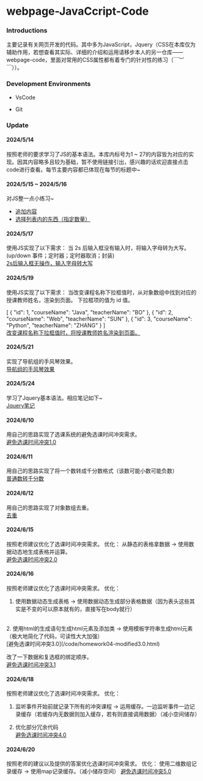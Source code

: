 # webpage-JavaCcript-Code

### Introductions

主要记录有关网页开发的代码。其中多为JavaScript，Jquery（CSS在本库仅为辅助作用，若想查看其实际、详细的介绍和运用请移步本人的另一仓库——webpage-code，里面对常用的CSS属性都有着专门的针对性的练习（￣︶￣））。


### Development Environments

- VsCode

- Git

### Update

#### 2024/5/14 

按照老师的要求学习了JS的基本语法。本库内标号为1 ~ 27的内容皆为对应的实现。因其内容略多且较为基础，暂不使用链接引出，感兴趣的话欢迎直接点击code进行查看。每节主要内容都已体现在每节的标题中~

#### 2024/5/15 ~ 2024/5/16

对JS整一点小练习~
- [追加内容](/code/example01-Appends%20the%20input%20content%20to%20the%20list.html)
- [选择列表内的东西（指定数量）](/code/example02-Select%20a%20specified%20number%20of%20options.html)

#### 2024/5/17

使用JS实现了以下需求：
当 2s 后输入框没有输入时，将输入字母转为大写。(up/down 事件；定时器；定时器取消；封装)<br>
[2s后输入框无操作，输入字母转大写](/code/homework01.html)

#### 2024/5/19

使用JS实现了以下需求：
当改变课程名称下拉框值时，从对象数组中找到对应的授课教师姓名，渲染到页面。
下拉框项的值为 id 值。

[
  { "id": 1, "courseName": "Java", "teacherName": "BO" },
  { "id": 2, "courseName": "Web", "teacherName": "SUN" },
  { "id": 3, "courseName": "Python", "teacherName": "ZHANG" }
]
<br>
[改变课程名称下拉框值时，将授课教师姓名渲染到页面。](/code/homework02.html)

#### 2024/5/21

实现了导航组的手风琴效果。<br>
[导航组的手风琴效果](/code/homework03.html)


#### 2024/5/24

学习了Jquery基本语法。相应笔记如下~<br>
[Jquery笔记](/jQuery-notes.md)

#### 2024/6/10

用自己的思路实现了选课系统的避免选课时间冲突需求。<br>
[避免选课时间冲突1.0](/code/homework04-Avoid%20scheduling%20conflicts.html)

#### 2024/6/11

用自己的思路实现了将一个数转成千分数格式（该数可能小数可能负数）<br>
[普通数转千分数](/code/homework05.html)

#### 2024/6/12

用自己的思路实现了对象数组去重。<br>
[去重](/code/homework06.html)

#### 2024/6/15

按照老师建议优化了选课时间冲突需求。
优化：
从静态的表格拿数据 -> 使用数据动态地生成表格并运算。<br>
[避免选课时间冲突2.0](/code/homework04-modified2.0.html)

#### 2024/6/16

按照老师建议优化了选课时间冲突需求。
优化：
1. 使用数据动态生成表格 -> 使用数据动态生成部分表格数据（因为表头这些其实是不变的可以原本就有的，直接写在body就行）
  <br>
2. 使用html的生成语句生成html元素及添加类 -> 使用模板字符串生成html元素（极大地简化了代码，可读性大大加强）<br>
[避免选课时间冲突3.0](/code/homework04-modified3.0.html)

   改了一下数据和复选框的绑定顺序。<br>
[避免选课时间冲突3.1](/code/homework04-modified3.1.html)

#### 2024/6/18

按照老师建议优化了选课时间冲突需求。
优化：
1. 监听事件开始前就记录下所有的冲突课程 -> 运用缓存。一边监听事件一边记录缓存（若缓存内无数据则加入缓存，若有则直接调用数据）（减小空间储存）

2. 优化部分冗余代码<br>
[避免选课时间冲突4.0](/code/homework04-modified4.0.html)

#### 2024/6/20

按照老师的建议以及提供的答案优化选课时间冲突需求。
优化：
使用二维数组记录缓存 -> 使用map记录缓存。（减小储存空间）
[避免选课时间冲突5.0](/code/homework04-modified5.0.html)














